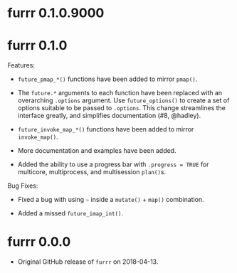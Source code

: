 # furrr 0.1.0.9000

# furrr 0.1.0

Features:

  * `future_pmap_*()` functions have been added to mirror `pmap()`.

  * The `future.*` arguments to each function have been replaced with an 
  overarching `.options` argument. Use `future_options()` to create a set of options
  suitable to be passed to `.options`. This change streamlines the interface 
  greatly, and simplifies documentation (#8, @hadley).
  
  * `future_invoke_map_*()` functions have been added to mirror `invoke_map()`.
  
  * More documentation and examples have been added.
  
  * Added the ability to use a progress bar with `.progress = TRUE` for 
  multicore, multiprocess, and multisession `plan()`s.

Bug Fixes:

  * Fixed a bug with using `~` inside a `mutate()` + `map()` combination.

  * Added a missed `future_imap_int()`.

# furrr 0.0.0

* Original GitHub release of `furrr` on 2018-04-13. 
